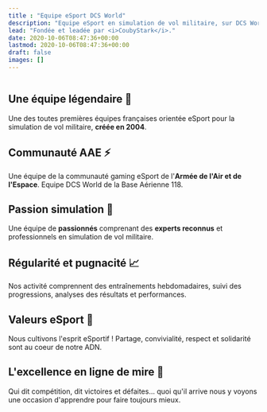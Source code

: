 ```yaml
---
title : "Equipe eSport DCS World"
description: "Equipe eSport en simulation de vol militaire, sur DCS World."
lead: "Fondée et leadée par <i>CoubyStark</i>."
date: 2020-10-06T08:47:36+00:00
lastmod: 2020-10-06T08:47:36+00:00
draft: false
images: []
---
```


<img class="mb-2 mx-auto img-fluid" src="../images/img_RPC_AAE.png" alt="" >

<section class="section section-sm">
  <div class="container">
    <div class="row justify-content-center text-center">
      <div class="col-lg-5">
        <h2 class="h4">Une équipe légendaire 🗿</h2>
        <p>Une des toutes premières équipes françaises orientée eSport pour la simulation de vol militaire, <b>créée en 2004</b>.</p>
      </div>
      <div class="col-lg-5">
        <h2 class="h4">Communauté AAE ⚡️</h2>
        <p>Une équipe de la communauté gaming eSport de l'<b>Armée de l'Air et de l'Espace</b>. Equipe DCS World de la Base Aérienne 118.</p>
      </div>
      <div class="col-lg-5">
        <h2 class="h4">Passion simulation 💖</h2>
        <p>Une équipe de <b>passionnés</b> comprenant des <b>experts reconnus</b> et professionnels en simulation de vol militaire.</p>
      </div>
    </div>
    <div class="row justify-content-center text-center">
      <div class="col-lg-5">
        <h2 class="h4">Régularité et pugnacité 📈</h2>
        <p>Nos activité comprennent des entraînements hebdomadaires, suivi des progressions, analyses des résultats et performances.</p>
      </div>
      <div class="col-lg-5">
        <h2 class="h4">Valeurs eSport 🙏</h2>
        <p>Nous cultivons l'esprit eSportif ! Partage, convivialité, respect et solidarité sont au coeur de notre ADN.</p>
      </div>
      <div class="col-lg-5">
        <h2 class="h4">L'excellence en ligne de mire 🎯</h2>
        <p>Qui dit compétition, dit victoires et défaites... quoi qu'il arrive nous y voyons une occasion d'apprendre pour faire toujours mieux.</p>
      </div>
    </div>
  </div>
</section>
